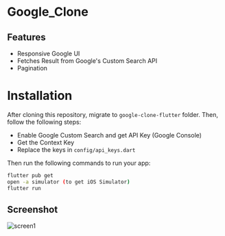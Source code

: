 # Google_Clone

## Features
- Responsive Google UI
- Fetches Result from Google's Custom Search API
- Pagination

# Installation

After cloning this repository, migrate to `google-clone-flutter` folder. Then, follow the following steps:

- Enable Google Custom Search and get API Key (Google Console)
- Get the Context Key
- Replace the keys in `config/api_keys.dart` 

Then run the following commands to run your app:

```bash
flutter pub get
open -a simulator (to get iOS Simulator)
flutter run
```
## Screenshot
![screen1](https://github.com/KanikaPunia119/google_clone/assets/121135219/78e7b524-f5f7-4a2f-8b20-6a6b8b704006)



